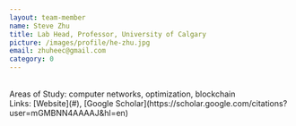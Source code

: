 ```yaml
---
layout: team-member
name: Steve Zhu
title: Lab Head, Professor, University of Calgary
picture: /images/profile/he-zhu.jpg
email: zhuheec@gmail.com
category: 0
---
```


<br/>
Areas of Study: computer networks, optimization, blockchain
<br/>
Links: [Website](#), [Google Scholar](https://scholar.google.com/citations?user=mGMBNN4AAAAJ&hl=en)